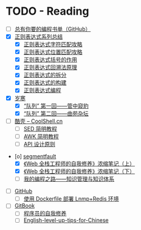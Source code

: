 # TODO - Reading 

- [ ] [总有你要的编程书单（GitHub）](http://blog.didiaoyuan.com/2017/04/18/%E6%80%BB%E6%9C%89%E4%BD%A0%E8%A6%81%E7%9A%84%E7%BC%96%E7%A8%8B%E4%B9%A6%E5%8D%95%EF%BC%88GitHub-%EF%BC%89/)
- [X] [正则表达式系列总结](https://zhuanlan.zhihu.com/p/27653434)
    - [X] [正则表达式字符匹配攻略](https://zhuanlan.zhihu.com/p/27338649)
    - [X] [正则表达式位置匹配攻略](https://zhuanlan.zhihu.com/p/27309508)
    - [X] [正则表达式括号的作用](https://zhuanlan.zhihu.com/p/27355118)
    - [X] [正则表达式回溯法原理](https://zhuanlan.zhihu.com/p/27417442)
    - [X] [正则表达式的拆分](https://zhuanlan.zhihu.com/p/27526085)
    - [X] [正则表达式的构建](https://zhuanlan.zhihu.com/p/27552390)
    - [X] [正则表达式编程](https://zhuanlan.zhihu.com/p/27571489)
- [X] [岁寒](https://lvwenhan.com/)
    - [X] [“队列” 第一回——管中窥豹](https://lvwenhan.com/laravel-advanced/479.html)
    - [X] [“队列” 第二回——曲苑杂坛](https://lvwenhan.com/laravel-advanced/480.html)
- [ ] [酷壳 – CoolShell.cn](http://coolshell.cn/)
    - [ ] [SED 简明教程](http://coolshell.cn/articles/9104.html)
    - [ ] [AWK 简明教程](http://coolshell.cn/articles/9070.html)
    - [ ] [API 设计原则](http://coolshell.cn/articles/18024.html)
- [o] [segmentfault](https://segmentfault.com)
    - [X] [《Web 全栈工程师的自我修养》浓缩笔记（上） ](https://segmentfault.com/a/1190000008921805)
    - [X] [《Web 全栈工程师的自我修养》浓缩笔记（下） ](https://segmentfault.com/a/1190000010128001)
    - [ ] [我的编程之路——知识管理与知识体系](https://segmentfault.com/a/1190000004612590)
- [ ] [GitHub](https://github.com)
    - [ ] [使用 Dockerfile 部署 Lnmp+Redis 环境](https://github.com/voocel/docker-lnmp)
- [ ] [GitBook](https://www.gitbook.com)
    - [ ] [程序员的自我修养](https://leohxj.gitbooks.io/a-programmer-prepares/)
    - [ ] [English-level-up-tips-for-Chinese](https://byoungd.gitbooks.io/english-level-up-tips-for-chinese/content/)
